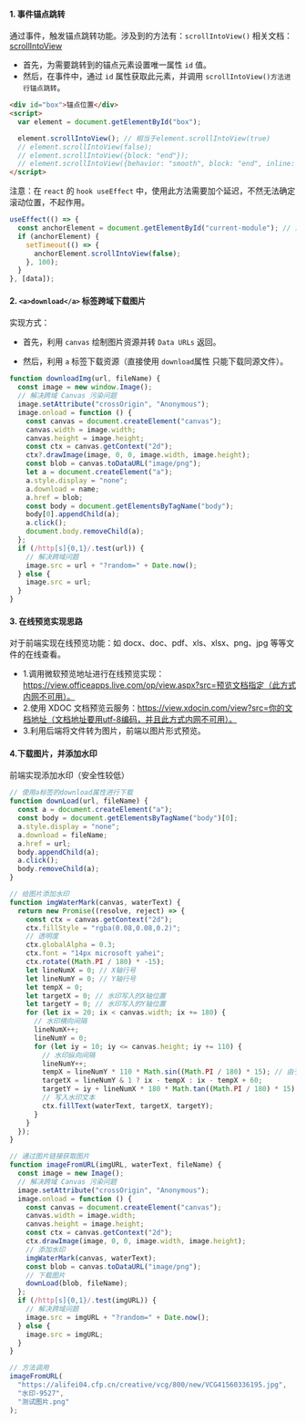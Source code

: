 #### 1. 事件锚点跳转

通过事件，触发锚点跳转功能。涉及到的方法有：`scrollIntoView()`
相关文档：[scrollIntoView](https://developer.mozilla.org/zh-CN/docs/Web/API/Element/scrollIntoView)

- 首先，为需要跳转到的锚点元素设置唯一属性 `id` 值。
- 然后，在事件中，通过 `id` 属性获取此元素，并调用 `scrollIntoView()方法进行锚点跳转`。

```html
<div id="box">锚点位置</div>
<script>
  var element = document.getElementById("box");

  element.scrollIntoView(); // 相当于element.scrollIntoView(true)
  // element.scrollIntoView(false);
  // element.scrollIntoView({block: "end"});
  // element.scrollIntoView({behavior: "smooth", block: "end", inline: "nearest"});
</script>
```

注意：在 `react` 的 `hook useEffect` 中，使用此方法需要加个延迟，不然无法确定滚动位置，不起作用。

```jsx
useEffect(() => {
  const anchorElement = document.getElementById("current-module"); // 第一步获取到滚动元素
  if (anchorElement) {
    setTimeout(() => {
      anchorElement.scrollIntoView(false);
    }, 100);
  }
}, [data]);
```

#### 2. `<a>download</a>` 标签跨域下载图片

实现方式：

- 首先，利用 `canvas` 绘制图片资源并转 `Data URLs` 返回。

- 然后，利用 `a` 标签下载资源（直接使用 `download`属性 只能下载同源文件）。

```js
function downloadImg(url, fileName) {
  const image = new window.Image();
  // 解决跨域 Canvas 污染问题
  image.setAttribute("crossOrigin", "Anonymous");
  image.onload = function () {
    const canvas = document.createElement("canvas");
    canvas.width = image.width;
    canvas.height = image.height;
    const ctx = canvas.getContext("2d");
    ctx?.drawImage(image, 0, 0, image.width, image.height);
    const blob = canvas.toDataURL("image/png");
    let a = document.createElement("a");
    a.style.display = "none";
    a.download = name;
    a.href = blob;
    const body = document.getElementsByTagName("body");
    body[0].appendChild(a);
    a.click();
    document.body.removeChild(a);
  };
  if (/http[s]{0,1}/.test(url)) {
    // 解决跨域问题
    image.src = url + "?random=" + Date.now();
  } else {
    image.src = url;
  }
}
```

#### 3. 在线预览实现思路

对于前端实现在线预览功能：如 docx、doc、pdf、xls、xlsx、png、jpg 等等文件的在线查看。

- 1.调用微软预览地址进行在线预览实现：https://view.officeapps.live.com/op/view.aspx?src=预览文档指定（此方式内网不可用）。
- 2.使用 XDOC 文档预览云服务：https://view.xdocin.com/view?src=你的文档地址（文档地址要用utf-8编码，并且此方式内网不可用）。
- 3.利用后端将文件转为图片，前端以图片形式预览。

#### 4.下载图片，并添加水印

前端实现添加水印（安全性较低）

```js
// 使用a标签的download属性进行下载
function downLoad(url, fileName) {
  const a = document.createElement("a");
  const body = document.getElementsByTagName("body")[0];
  a.style.display = "none";
  a.download = fileName;
  a.href = url;
  body.appendChild(a);
  a.click();
  body.removeChild(a);
}

// 给图片添加水印
function imgWaterMark(canvas, waterText) {
  return new Promise((resolve, reject) => {
    const ctx = canvas.getContext("2d");
    ctx.fillStyle = "rgba(0.08,0.08,0.2)";
    // 透明度
    ctx.globalAlpha = 0.3;
    ctx.font = "14px microsoft yahei";
    ctx.rotate((Math.PI / 180) * -15);
    let lineNumX = 0; // X轴行号
    let lineNumY = 0; // Y轴行号
    let tempX = 0;
    let targetX = 0; // 水印写入的X轴位置
    let targetY = 0; // 水印写入的Y轴位置
    for (let ix = 20; ix < canvas.width; ix += 180) {
      // 水印横向间隔
      lineNumX++;
      lineNumY = 0;
      for (let iy = 10; iy <= canvas.height; iy += 110) {
        // 水印纵向间隔
        lineNumY++;
        tempX = lineNumY * 110 * Math.sin((Math.PI / 180) * 15); // 由于canvas被旋转，所以需要计算偏移量
        targetX = lineNumY & 1 ? ix - tempX : ix - tempX + 60;
        targetY = iy + lineNumX * 180 * Math.tan((Math.PI / 180) * 15);
        // 写入水印文本
        ctx.fillText(waterText, targetX, targetY);
      }
    }
  });
}

// 通过图片链接获取图片
function imageFromURL(imgURL, waterText, fileName) {
  const image = new Image();
  // 解决跨域 Canvas 污染问题
  image.setAttribute("crossOrigin", "Anonymous");
  image.onload = function () {
    const canvas = document.createElement("canvas");
    canvas.width = image.width;
    canvas.height = image.height;
    const ctx = canvas.getContext("2d");
    ctx.drawImage(image, 0, 0, image.width, image.height);
    // 添加水印
    imgWaterMark(canvas, waterText);
    const blob = canvas.toDataURL("image/png");
    // 下载图片
    downLoad(blob, fileName);
  };
  if (/http[s]{0,1}/.test(imgURL)) {
    // 解决跨域问题
    image.src = imgURL + "?random=" + Date.now();
  } else {
    image.src = imgURL;
  }
}

// 方法调用
imageFromURL(
  "https://alifei04.cfp.cn/creative/vcg/800/new/VCG41560336195.jpg",
  "水印-9527",
  "测试图片.png"
);
```

